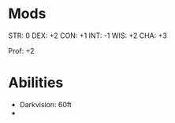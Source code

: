 # Mods
STR: 0
DEX: +2
CON: +1
INT: -1
WIS: +2
CHA: +3

Prof: +2


# Abilities
- Darkvision: 60ft
- 
